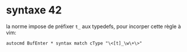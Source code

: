 <!-- TITLE: Vim -->
<!-- SUBTITLE: A quick summary of Vim -->

# syntaxe 42
la norme impose de préfixer `t_` aux typedefs, pour incorper cette règle à vim:

```
autocmd BufEnter * syntax match cType "\<[t]_\w\+\>"
```
